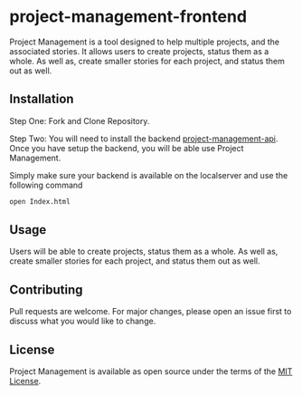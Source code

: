 # project-management-frontend
Project Management is a tool designed to help multiple projects, and the associated stories. It allows users to create projects, status them as a whole. As well as, create smaller stories for each project, and status them out as well.  



## Installation
Step One: Fork and Clone Repository.

Step Two: You will need to install the backend [project-management-api](https://github.com/pbsmith82/project-management-api). Once you have setup the backend, you will be able use Project Management. 

Simply make sure your backend is available on the localserver and use the following command 

```zsh
open Index.html
```

## Usage
Users will be able to create projects, status them as a whole. As well as, create smaller stories for each project, and status them out as well.

## Contributing
Pull requests are welcome. For major changes, please open an issue first to discuss what you would like to change.

## License
Project Management is available as open source under the terms of the [MIT License](https://github.com/pbsmith82/project-management-frontend/blob/main/LICENSE).
